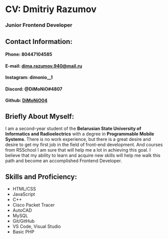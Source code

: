 # CV: Dmitriy Razumov

### Junior Frontend Developer

## Contact Information:

#### Phone: 80447104585
#### E-mail: dima.razumov.940@mail.ru
#### Instagram: dimonio__1
#### Discord: @DiMoNiO#4807
#### Github: [DiMoNiO04](https://github.com/DiMoNiO04)


## Briefly About Myself:
I am a second-year student of the **Belarusian State University of Informatics and Radioelectrics** with a degree in **Programmable Mobile Systems**. There is no work experience, but there is a great desire and desire to get my first job in the field of front-end development. And courses from RSSchool I am sure that will help me a lot in achieving this goal. I believe that my ability to learn and acquire new skills will help me walk this path and become an accomplished Frontend Developer.


## Skills and Proficiency:
+ HTML/CSS
+ JavaScript
+ C++
+ Cisco Packet Tracer
+ AutoCAD
+ MySQL
+ Git/GitHub
+ VS Code, Visual Studio
+ Basic PHP